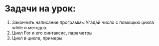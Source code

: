 # Задачи на урок:
1. Закончить написание программы Угадай число с помощью цикла while  и методов.
2. Цикл For и его синтаксис, параметры
4. Цикл в цикле, примеры

